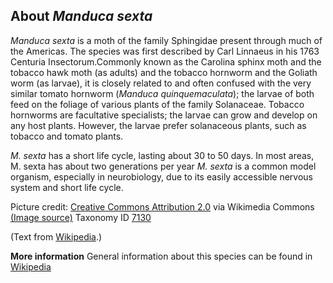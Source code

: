 **About *Manduca sexta***
-------------------------

*Manduca sexta* is a moth of the family Sphingidae present through
much of the Americas. The species was first described by Carl Linnaeus
in his 1763 Centuria Insectorum.Commonly known as the Carolina sphinx 
moth and the tobacco hawk moth (as adults) and the tobacco hornworm 
and the Goliath worm (as larvae), it is closely related to and often confused 
with the very similar tomato hornworm (*Manduca quinquemaculata*); 
the larvae of both feed on the foliage of various plants of the family Solanaceae. 
Tobacco hornworms are facultative specialists; the larvae can grow 
and develop on any host plants. However, the larvae prefer solanaceous 
plants, such as tobacco and tomato plants.

*M. sexta* has a short life cycle, lasting about 30 to 50 days. 
In most areas, M. sexta has about two generations per year
*M. sexta* is a common model organism, especially in neurobiology, 
due to its easily accessible nervous system and short life cycle.

Picture credit: [Creative Commons Attribution 2.0](https://creativecommons.org/licenses/by/2.0) via Wikimedia Commons [(Image source)](https://upload.wikimedia.org/wikipedia/commons/thumb/5/50/Manduca_sexta_2.jpg/Manduca_sexta_2.jpg)
Taxonomy ID [7130](https://www.uniprot.org/taxonomy/7130)

(Text from [Wikipedia](https://en.wikipedia.org/).)

**More information**
General information about this species can be found in [Wikipedia](https://en.wikipedia.org/wiki/Manduca_sexta)
